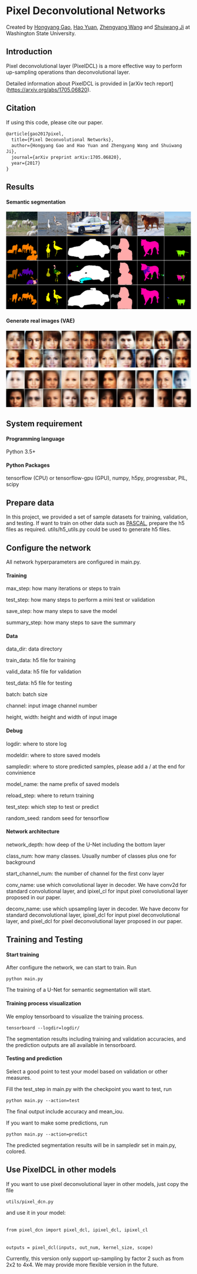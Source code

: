 # Pixel Deconvolutional Networks

Created by [Hongyang Gao](http://eecs.wsu.edu/~hgao/), [Hao Yuan](http://www.eecs.wsu.edu/~hyuan2/), [Zhengyang Wang](http://www.eecs.wsu.edu/~zwang6/) and [Shuiwang Ji](http://www.eecs.wsu.edu/~sji/) at Washington State University.

## Introduction

Pixel deconvolutional layer (PixelDCL) is a more effective way to perform up-sampling operations than deconvolutional layer.

Detailed information about PixelDCL is provided in [arXiv tech report] (https://arxiv.org/abs/1705.06820).

## Citation

If using this code, please cite our paper.

```
@article{gao2017pixel,
  title={Pixel Deconvolutional Networks},
  author={Hongyang Gao and Hao Yuan and Zhengyang Wang and Shuiwang Ji},
  journal={arXiv preprint arXiv:1705.06820},
  year={2017}
}
```

## Results

#### Semantic segmentation

![drawing](./assets/pre_pascal_result.png)

#### Generate real images (VAE)

![drawing](./assets/vae_result.png)

## System requirement

#### Programming language
Python 3.5+

#### Python Packages
tensorflow (CPU) or tensorflow-gpu (GPU), numpy, h5py, progressbar, PIL, scipy

## Prepare data

In this project, we provided a set of sample datasets for training, validation, and testing.
If want to train on other data such as [PASCAL](http://host.robots.ox.ac.uk/pascal/VOC/),
prepare the h5 files as required.
utils/h5_utils.py could be used to generate h5 files.

## Configure the network

All network hyperparameters are configured in main.py.

#### Training

max_step: how many iterations or steps to train

test_step: how many steps to perform a mini test or validation

save_step: how many steps to save the model

summary_step: how many steps to save the summary

#### Data

data_dir: data directory

train_data: h5 file for training

valid_data: h5 file for validation

test_data: h5 file for testing

batch: batch size

channel: input image channel number

height, width: height and width of input image

#### Debug

logdir: where to store log

modeldir: where to store saved models

sampledir: where to store predicted samples, please add a / at the end for convinience

model_name: the name prefix of saved models

reload_step: where to return training

test_step: which step to test or predict

random_seed: random seed for tensorflow

#### Network architecture

network_depth: how deep of the U-Net including the bottom layer

class_num: how many classes. Usually number of classes plus one for background

start_channel_num: the number of channel for the first conv layer


conv_name: use which convolutional layer in decoder. We have conv2d for standard convolutional layer, and ipixel_cl for input pixel convolutional layer proposed in our paper.

deconv_name: use which upsampling layer in decoder. We have deconv for standard deconvolutional layer, ipixel_dcl for input pixel deconvolutional layer, and pixel_dcl for pixel deconvolutional layer proposed in our paper.

## Training and Testing

#### Start training

After configure the network, we can start to train. Run
```
python main.py
```
The training of a U-Net for semantic segmentation will start.

#### Training process visualization

We employ tensorboard to visualize the training process.

```
tensorboard --logdir=logdir/
```

The segmentation results including training and validation accuracies, and the prediction outputs are all available in tensorboard.

#### Testing and prediction

Select a good point to test your model based on validation or other measures.

Fill the test_step in main.py with the checkpoint you want to test, run

```
python main.py --action=test
```

The final output include accuracy and mean_iou.

If you want to make some predictions, run

```
python main.py --action=predict
```

The predicted segmentation results will be in sampledir set in main.py, colored.

## Use PixelDCL in other models

If you want to use pixel deconvolutional layer in other models, just copy the file

```
utils/pixel_dcn.py
```

and use it in your model:

```

from pixel_dcn import pixel_dcl, ipixel_dcl, ipixel_cl


outputs = pixel_dcl(inputs, out_num, kernel_size, scope)

```

Currently, this version only support up-sampling by factor 2 such as from 2x2 to 4x4. We may provide more flexible version in the future.

